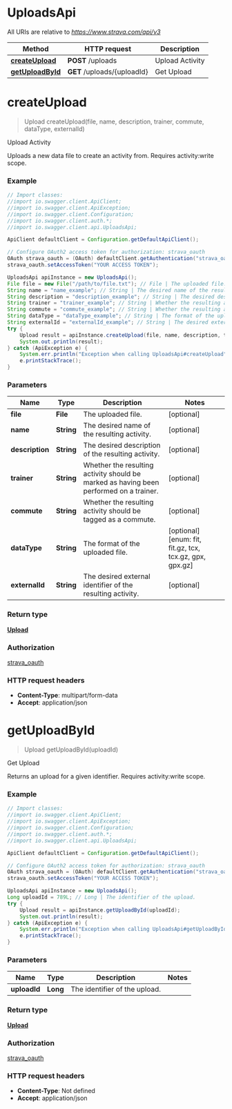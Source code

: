 # UploadsApi

All URIs are relative to *https://www.strava.com/api/v3*

Method | HTTP request | Description
------------- | ------------- | -------------
[**createUpload**](UploadsApi.md#createUpload) | **POST** /uploads | Upload Activity
[**getUploadById**](UploadsApi.md#getUploadById) | **GET** /uploads/{uploadId} | Get Upload


<a name="createUpload"></a>
# **createUpload**
> Upload createUpload(file, name, description, trainer, commute, dataType, externalId)

Upload Activity

Uploads a new data file to create an activity from. Requires activity:write scope.

### Example
```java
// Import classes:
//import io.swagger.client.ApiClient;
//import io.swagger.client.ApiException;
//import io.swagger.client.Configuration;
//import io.swagger.client.auth.*;
//import io.swagger.client.api.UploadsApi;

ApiClient defaultClient = Configuration.getDefaultApiClient();

// Configure OAuth2 access token for authorization: strava_oauth
OAuth strava_oauth = (OAuth) defaultClient.getAuthentication("strava_oauth");
strava_oauth.setAccessToken("YOUR ACCESS TOKEN");

UploadsApi apiInstance = new UploadsApi();
File file = new File("/path/to/file.txt"); // File | The uploaded file.
String name = "name_example"; // String | The desired name of the resulting activity.
String description = "description_example"; // String | The desired description of the resulting activity.
String trainer = "trainer_example"; // String | Whether the resulting activity should be marked as having been performed on a trainer.
String commute = "commute_example"; // String | Whether the resulting activity should be tagged as a commute.
String dataType = "dataType_example"; // String | The format of the uploaded file.
String externalId = "externalId_example"; // String | The desired external identifier of the resulting activity.
try {
    Upload result = apiInstance.createUpload(file, name, description, trainer, commute, dataType, externalId);
    System.out.println(result);
} catch (ApiException e) {
    System.err.println("Exception when calling UploadsApi#createUpload");
    e.printStackTrace();
}
```

### Parameters

Name | Type | Description  | Notes
------------- | ------------- | ------------- | -------------
 **file** | **File**| The uploaded file. | [optional]
 **name** | **String**| The desired name of the resulting activity. | [optional]
 **description** | **String**| The desired description of the resulting activity. | [optional]
 **trainer** | **String**| Whether the resulting activity should be marked as having been performed on a trainer. | [optional]
 **commute** | **String**| Whether the resulting activity should be tagged as a commute. | [optional]
 **dataType** | **String**| The format of the uploaded file. | [optional] [enum: fit, fit.gz, tcx, tcx.gz, gpx, gpx.gz]
 **externalId** | **String**| The desired external identifier of the resulting activity. | [optional]

### Return type

[**Upload**](Upload.md)

### Authorization

[strava_oauth](../README.md#strava_oauth)

### HTTP request headers

 - **Content-Type**: multipart/form-data
 - **Accept**: application/json

<a name="getUploadById"></a>
# **getUploadById**
> Upload getUploadById(uploadId)

Get Upload

Returns an upload for a given identifier. Requires activity:write scope.

### Example
```java
// Import classes:
//import io.swagger.client.ApiClient;
//import io.swagger.client.ApiException;
//import io.swagger.client.Configuration;
//import io.swagger.client.auth.*;
//import io.swagger.client.api.UploadsApi;

ApiClient defaultClient = Configuration.getDefaultApiClient();

// Configure OAuth2 access token for authorization: strava_oauth
OAuth strava_oauth = (OAuth) defaultClient.getAuthentication("strava_oauth");
strava_oauth.setAccessToken("YOUR ACCESS TOKEN");

UploadsApi apiInstance = new UploadsApi();
Long uploadId = 789L; // Long | The identifier of the upload.
try {
    Upload result = apiInstance.getUploadById(uploadId);
    System.out.println(result);
} catch (ApiException e) {
    System.err.println("Exception when calling UploadsApi#getUploadById");
    e.printStackTrace();
}
```

### Parameters

Name | Type | Description  | Notes
------------- | ------------- | ------------- | -------------
 **uploadId** | **Long**| The identifier of the upload. |

### Return type

[**Upload**](Upload.md)

### Authorization

[strava_oauth](../README.md#strava_oauth)

### HTTP request headers

 - **Content-Type**: Not defined
 - **Accept**: application/json

